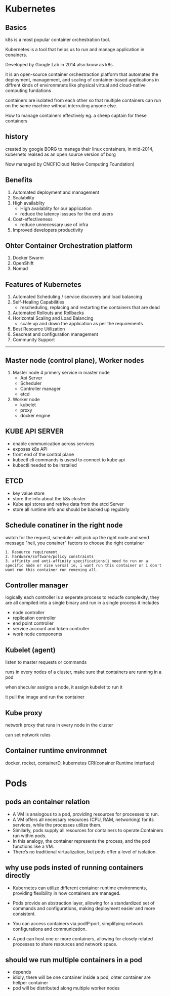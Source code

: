 
# Kubernetes

## Basics
k8s is a most popular container orchestration tool. 

Kubernetes is a tool that helps us to run and manage application in conainers. 

Developed by Google Lab in 2014 also know as k8s.

it is an open-source container orchestraction platform that automates the deployment, management, and scaling of container-based applications in diffrent kinds of environmnets like physical virtual and cloud-native computing fundations

containers are isolated from each other so that multiple containers can run on the same machine without interruting anyone else.

How to manage containers effectively
eg. a sheep captain for these containers

## history
created by google BORG to manage their linux containers, in mid-2014, kubernets realsed as an open source version of borg

Now managed by CNCF(Cloud Native Computing Foundation)

## Benefits
1. Automated deployment and management
2. Scalability
3. High availablity
    * High availablity for our application
    * reduce the latency isssues for the end users
4. Cost-effectiveness
    * reduce unnecessary use of infra 
5. Improved developers productivity

## Ohter Container Orchestration platform
1. Docker Swarm
2. OpenShift
3. Nomad

## Features of Kubernetes
1. Automated Scheduling / service discovery and load balancing
2. Self-Healing Capabilities
    * rescheduling, replacing and restarting the containers that are dead
3. Automated Rollouts and Rollbacks
4. Horizontal Scaling and Load Balancing
    * scale up and down the application as per the requirements
5. Best Resource Utilization
6. Seacreat and configuration management
7. Community Support
__________________________________
## Master node (control plane), Worker nodes

1. Master node 4 primery service in master node
   * Api Server
   * Scheduler
   * Controller manager
   * etcd
2. Worker node
   * kubelet
   * proxy
   * docker engine
## KUBE API SERVER

* enable communication across services
* exposes k8s API
* front end of the control plane
* kubectl cli commands is usesd to connect to kube api
* kubectli needed to be installed

## ETCD 
* key value store
* store the info about the k8s cluster
* Kube api stores and retrive data from the etcd Server
* store all runtime info and should be backed up regularly

## Schedule conatiner in the right node
watch for the request, scheduler will pick up the right node and send message "heii, you conainer"
factors to choose the right container

    1. Resource requirement
    2. hardware/software/policy constraints
    3. affinity and anti-affinity specifications(i need to run on a specific node or vise versa) ie, i want run this container or i don't want run this container run remening all.

## Controller manager
logically each controller is a seperate process to reducfe complexity, they are all compiled into a single binary and run in a single process it includes 
* node controller
* replication controller
* end point controller
* service account and token controller
* work node components

## Kubelet (agent)
listen to master requests or commands

runs in every nodes of a cluster, make sure that containers are running in a pod

when sheculer assigns a node, it assign kubelet to run it 

it pull the image and run the container 

## Kube proxy
network proxy that runs in every node in the cluster

can set network rules

## Container runtime environmnet

docker, rocket, containerD, kubernetes CRI(conainer Runtime interface)


# Pods

## pods an container relation 
* A VM is analogous to a pod, providing resources for processes to run.
* A VM offers all necessary resources (CPU, RAM, networking) for its services, while the processes utilize them.
* Similarly, pods supply all resources for containers to operate.Containers run within pods.
* In this analogy, the container represents the process, and the pod functions like a VM.
* There’s no traditional virtualization, but pods offer a level of isolation.

## why use pods insted of running containers directly
* Kubernetes can utilize different container runtime environments, providing flexibility in how containers are managed.

* Pods provide an abstraction layer, allowing for a standardized set of commands and configurations, making deployment easier and more consistent.

* You can access containers via podIP:port, simplifying network configurations and communication.

* A pod can host one or more containers, allowing for closely related processes to share resources and network space.

## should we run multiple containers in a pod

* depends
* idioly, there will be one container inside a pod, ohter container are hellper container
* pod will be distributed along multiple worker nodes
